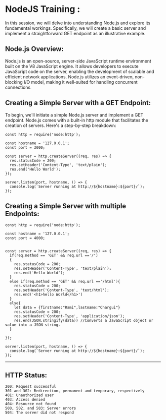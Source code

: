 # NodeJS Training : 
In this session, we will delve into understanding Node.js and explore its fundamental workings. Specifically, we will create a basic server and implement a straightforward GET endpoint as an illustrative example.

## Node.js Overview:
Node.js is an open-source, server-side JavaScript runtime environment built on the V8 JavaScript engine. It allows developers to execute JavaScript code on the server, enabling the development of scalable and efficient network applications. Node.js utilizes an event-driven, non-blocking I/O model, making it well-suited for handling concurrent connections.

## Creating a Simple Server with a GET Endpoint:
To begin, we'll initiate a simple Node.js server and implement a GET endpoint. Node.js comes with a built-in http module that facilitates the creation of servers. Here's a step-by-step breakdown: 

```
const http = require('node:http');

const hostname = '127.0.0.1';
const port = 3000;

const server = http.createServer((req, res) => {
  res.statusCode = 200;
  res.setHeader('Content-Type', 'text/plain');
  res.end('Hello World');
});

server.listen(port, hostname, () => {
  console.log(`Server running at http://${hostname}:${port}/`);
});
```

## Creating a Simple Server with multiple Endpoints:
```
const http = require('node:http');

const hostname = '127.0.0.1';
const port = 4000;


const server = http.createServer((req, res) => {
  if(req.method == 'GET' && req.url =='/')
  {
    res.statusCode = 200;
    res.setHeader('Content-Type', 'text/plain');
    res.end('Hello World');
  }
  else if(req.method == 'GET' && req.url =='/html'){
    res.statusCode = 200;
    res.setHeader('Content-Type', 'text/html');
    res.end('<h1>hello World</h1>')
  }
  else{
    let data = {firstname:"Rami",lastname:"Chargui"}
    res.statusCode = 200;
    res.setHeader('Content-Type', 'application/json');
    res.end(JSON.stringify(data)) //Converts a JavaScript object or value into a JSON string.
  }
  
});

server.listen(port, hostname, () => {
  console.log(`Server running at http://${hostname}:${port}/`);
});
```
---
## HTTP Status:
    200: Request successful
    301 and 302: Redirection, permanent and temporary, respectively
    401: Unauthorized user
    403: Access denied
    404: Resource not found
    500, 502, and 503: Server errors
    504: The server did not respond